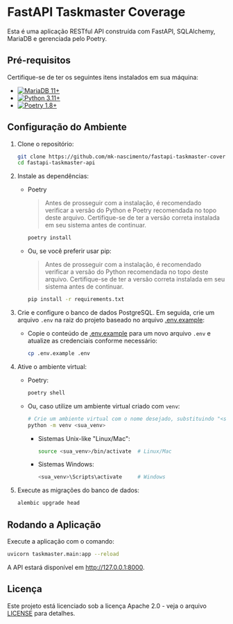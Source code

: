 
# FastAPI Taskmaster Coverage

Esta é uma aplicação RESTful API construída com FastAPI, SQLAlchemy, MariaDB e gerenciada pelo Poetry.

## Pré-requisitos

Certifique-se de ter os seguintes itens instalados em sua máquina:

- [![MariaDB 11+](https://img.shields.io/badge/MariaDB-11+-brown.svg?logo=mariadb)](https://mariadb.org/download/?t=mariadb&p=mariadb&r=11.0.0)
- [![Python 3.11+](https://img.shields.io/badge/Python-3.11+-blue.svg?logo=python)](https://www.python.org/downloads/release/python-3110/)
- [![Poetry 1.8+](https://img.shields.io/badge/Poetry-1.8+-blue.svg?logo=poetry)](https://python-poetry.org/docs/#installation)

## Configuração do Ambiente

1. Clone o repositório:

    ```sh
    git clone https://github.com/mk-nascimento/fastapi-taskmaster-coverage.git
    cd fastapi-taskmaster-api
    ```

2. Instale as dependências:

    - Poetry
        > Antes de prosseguir com a instalação, é recomendado verificar a versão do Python e Poetry recomendada no topo deste arquivo. Certifique-se de ter a versão correta instalada em seu sistema antes de continuar.
        ```sh
        poetry install
        ```

    - Ou, se você preferir usar pip:
        > Antes de prosseguir com a instalação, é recomendado verificar a versão do Python recomendada no topo deste arquivo. Certifique-se de ter a versão correta instalada em seu sistema antes de continuar.
        ```sh
        pip install -r requirements.txt
        ```

3. Crie e configure o banco de dados PostgreSQL. Em seguida, crie um arquivo `.env` na raiz do projeto baseado no arquivo [.env.example](.env.example):

    - Copie o conteúdo de [.env.example](.env.example) para um novo arquivo `.env` e atualize as credenciais conforme necessário:

        ```sh
        cp .env.example .env
        ```

4. Ative o ambiente virtual:

    - Poetry:

        ```sh
        poetry shell
        ```

    - Ou, caso utilize um ambiente virtual criado com `venv`:

        ```sh
        # Crie um ambiente virtual com o nome desejado, substituindo "<sua_venv>" por um nome escolhido:
        python -m venv <sua_venv>
        ```

        - Sistemas Unix-like "Linux/Mac":
            ```sh
            source <sua_venv>/bin/activate  # Linux/Mac
            ```

        - Sistemas Windows:
            ```PowerShell
            <sua_venv>\Scripts\activate     # Windows
            ```

5. Execute as migrações do banco de dados:

    ```sh
    alembic upgrade head
    ```

## Rodando a Aplicação

Execute a aplicação com o comando:

```sh
uvicorn taskmaster.main:app --reload
```

A API estará disponível em http://127.0.0.1:8000.

## Licença

Este projeto está licenciado sob a licença Apache 2.0 - veja o arquivo [LICENSE](LICENSE) para detalhes.